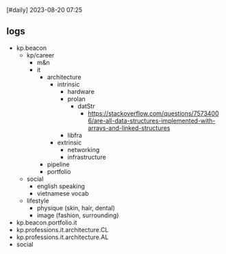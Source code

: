 [#daily]
2023-08-20
07:25

## logs

- kp.beacon
	- kp/career
		- m&n
		- it
			- architecture
				- intrinsic
					- hardware
					- prolan
						- datStr
							- https://stackoverflow.com/questions/75734006/are-all-data-structures-implemented-with-arrays-and-linked-structures
					- libfra
				- extrinsic
					- networking
					- infrastructure
			- pipeline
			- portfolio
	- social
		- english speaking
		- vietnamese vocab
	- lifestyle
		- physique (skin, hair, dental)
		- image (fashion, surrounding)
- kp.beacon.portfolio.it
- kp.professions.it.architecture.CL
- kp.professions.it.architecture.AL
- social
